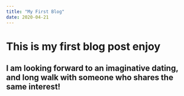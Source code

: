```yaml
---
title: "My First Blog"
date: 2020-04-21
---
```



# This is my first blog post enjoy

## I am looking forward to an imaginative dating, and long walk with someone who shares the same interest!
